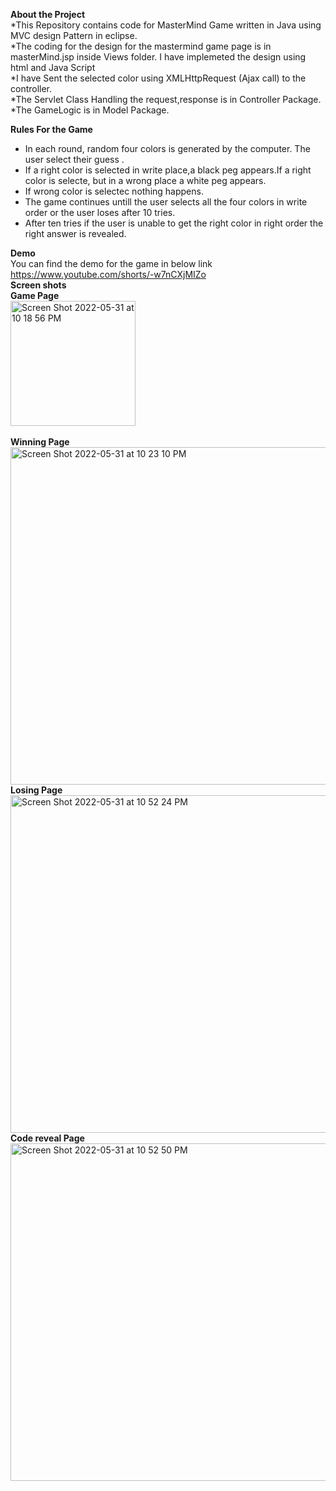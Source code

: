 **About the Project**<br />
*This Repository contains code for MasterMind Game written in Java using MVC design Pattern in eclipse. <br />
*The coding for the design for the mastermind game page is in masterMind.jsp inside Views folder. I have implemeted the design using html and Java Script<br/>
*I have Sent the selected color using XMLHttpRequest (Ajax call) to the controller.<br/>
*The Servlet Class Handling the request,response is in Controller Package.<br/>
*The GameLogic is in Model Package.<br/>

**Rules For the Game**<br />
* In each round, random four colors is generated by the computer. The user select their guess .<br />
* If a right color is selected in write place,a black peg appears.If a right color is selecte, but in a wrong place a white peg appears.<br />
* If wrong color is selectec nothing happens.<br />
* The game continues untill the user selects all the four colors in write order or the user loses after 10 tries.<br />
* After ten tries if the user is unable to get the right color in right order the right answer is revealed.<br />

**Demo**<br />
You can find the demo for the game in below link<br />
https://www.youtube.com/shorts/-w7nCXjMIZo<br />
**Screen shots**<br />
**Game Page**<br />
<img width="200" alt="Screen Shot 2022-05-31 at 10 18 56 PM" src="https://user-images.githubusercontent.com/99509067/171335556-20f070fe-2cc2-40ab-91d3-65eaee99c4ef.png"><br />    
**Winning Page**<br />
<img width="540" alt="Screen Shot 2022-05-31 at 10 23 10 PM" src="https://user-images.githubusercontent.com/99509067/171335967-612251ac-6754-427f-a32e-898e646ff64c.png"><br />
**Losing Page**<br />
<img width="540" alt="Screen Shot 2022-05-31 at 10 52 24 PM" src="https://user-images.githubusercontent.com/99509067/171336979-e70a8090-2945-4ed7-a18b-872a9dc91602.png"><br />
**Code reveal Page**<br />
<img width="540" alt="Screen Shot 2022-05-31 at 10 52 50 PM" src="https://user-images.githubusercontent.com/99509067/171337089-2266b339-7ff2-4ed9-a891-55ac76c45fa8.png"><br />
